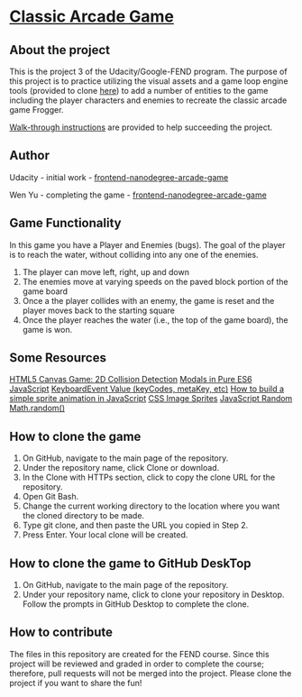 [Classic Arcade Game](https://wycodebook.github.io/fend-arcade-game/)
===============================

## About the project

This is the project 3 of the Udacity/Google-FEND program. The purpose of this project is to practice utilizing the visual assets and a game loop engine tools (provided to clone [here](https://github.com/udacity/frontend-nanodegree-arcade-game)) to add a number of entities to the game including the player characters and enemies to recreate the classic arcade game Frogger.

[Walk-through instructions](https://matthewcranford.com/category/blog-posts/walkthrough/arcade-game/) are provided to help succeeding the project.

## Author

Udacity - initial work - [frontend-nanodegree-arcade-game](https://github.com/udacity/frontend-nanodegree-arcade-game)

Wen Yu - completing the game - [frontend-nanodegree-arcade-game](https://github.com/WYCodeBook/frontend-nanodegree-arcade-game)

## Game Functionality

In this game you have a Player and Enemies (bugs). The goal of the player is to reach the water, without colliding into any one of the enemies.

1. The player can move left, right, up and down
2. The enemies move at varying speeds on the paved block portion of the game board
3. Once a the player collides with an enemy, the game is reset and the player moves back to the starting square
4. Once the player reaches the water (i.e., the top of the game board), the game is won.

## Some Resources

[HTML5 Canvas Game: 2D Collision Detection](http://blog.sklambert.com/html5-canvas-game-2d-collision-detection#d-collision-detection)
[Modals in Pure ES6 JavaScript](https://lowrey.me/modals-in-pure-es6-javascript/)
[KeyboardEvent Value (keyCodes, metaKey, etc)](https://css-tricks.com/snippets/javascript/javascript-keycodes/)
[How to build a simple sprite animation in JavaScript](https://medium.com/dailyjs/how-to-build-a-simple-sprite-animation-in-javascript-b764644244aa)
[CSS Image Sprites](https://www.w3schools.com/css/css_image_sprites.asp)
[JavaScript Random](https://www.w3schools.com/js/js_random.asp)
[Math.random()](https://developer.mozilla.org/en-US/docs/Web/JavaScript/Reference/Global_Objects/Math/random)

## How to clone the game

1. On GitHub, navigate to the main page of the repository.
2. Under the repository name, click Clone or download.
3. In the Clone with HTTPs section, click to copy the clone URL for the repository.
4. Open Git Bash.
5. Change the current working directory to the location where you want the cloned directory to be made.
6. Type git clone, and then paste the URL you copied in Step 2.
7. Press Enter. Your local clone will be created.

## How to clone the game to GitHub DeskTop

1. On GitHub, navigate to the main page of the repository.
2. Under your repository name, click to clone your repository in Desktop. Follow the prompts in GitHub Desktop to complete the clone.

## How to contribute

The files in this repository are created for the FEND course. Since this project will be reviewed and graded in order to complete the course; therefore, pull requests will not be merged into the project. Please clone the project if you want to share the fun!
